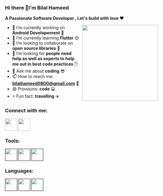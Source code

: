 ### Hi there 👋I'm Bilal Hameed


<strong> A Passionate Software Developer , Let's build with love :heart:</strong>

<img align="right" width="250" height="250" src="https://camo.githubusercontent.com/e278cbf655da98c004011927c9b4ef9ace0e73c9b8a41892b778bbe03c045379/68747470733a2f2f637373706f696e743130312e636f6d2f77702d636f6e74656e742f75706c6f6164732f323032302f31302f446576656c6f7065722d6f6e2d6c6170746f702e676966">


- 🔭 I’m currently working on <strong>Android Developement</strong> :green_heart:
- 🌱 I’m currently learning <strong>Flutter</strong> :heart_eyes:
- 👯 I’m looking to collaborate on <strong>open source libraries</strong> 🤗
- 🤔 I’m looking for <strong>people need help as well as experts to help me out in best code practices</strong> :raised_hand:
- 💬 Ask me about <strong>coding</strong> :sunglasses:
- 📫 How to reach me: <strong>bilalhameed0800@gmail.com</strong> :email:
- 😄 Pronouns: <strong>code</strong> :computer:
- ⚡ Fun fact: <strong>travelling</strong> :airplane:

### Connect with me:

[<img align="left" width="40" height="40" src="https://upload.wikimedia.org/wikipedia/commons/thumb/c/ca/LinkedIn_logo_initials.png/640px-LinkedIn_logo_initials.png">](https://www.linkedin.com/public-profile/settings?trk=d_flagship3_profile_self_view_public_profile)

[<img width="40" height="40" src="https://mailmeteor.com/logos/assets/PNG/Gmail_Logo_512px.png">](bilalhameed0800@gmail.com)

### Tools:

[<img align="left" width="40" height="40" src="https://cdn-icons-png.flaticon.com/512/5969/5969010.png">]()

[<img align="left" width="40" height="40" src="https://upload.wikimedia.org/wikipedia/commons/thumb/9/9c/IntelliJ_IDEA_Icon.svg/1200px-IntelliJ_IDEA_Icon.svg.png">]()

[<img width="40" height="40" src="https://resources.jetbrains.com/storage/products/toolbox/img/meta/toolbox_logo_300x300.png">]()






### Languages:

[<img align="left" width="40" height="40" src="https://upload.wikimedia.org/wikipedia/commons/7/7e/Dart-logo.png">]()

[<img align="left" width="40" height="40" src="https://upload.wikimedia.org/wikipedia/commons/7/74/Kotlin_Icon.png">]()

[<img align="left" width="40" height="40" src="https://toppng.com/uploads/preview/java-logo-11609365784e4gmvr3iyr.png">]()













